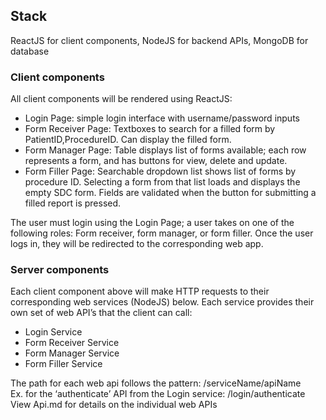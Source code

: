 ## Stack
ReactJS for client components, NodeJS for backend APIs, MongoDB for database

### Client components
All client components will be rendered using ReactJS:
- Login Page: simple login interface with username/password inputs
- Form Receiver Page: Textboxes to search for a filled form by PatientID,ProcedureID. Can display the filled form.
- Form Manager Page: Table displays list of forms available; each row represents a form, and has buttons for view, delete and update.
- Form Filler Page: Searchable dropdown list shows list of forms by procedure ID. Selecting a form from that list loads and displays the empty SDC form. Fields are validated when the button for submitting a filled report is pressed.

The user must login using the Login Page; a user takes on one of the following roles: Form receiver, form manager, or form filler. Once the user logs in, they will be redirected to the corresponding web app. 

### Server components

Each client component above will make HTTP requests to their corresponding web services (NodeJS) below. Each service provides their own set of web API’s that the client can call:
- Login Service
- Form Receiver Service
- Form Manager Service
- Form Filler Service

The path for each web api follows the pattern:  /serviceName/apiName\
Ex. for the ‘authenticate’ API from the Login service: /login/authenticate\
View Api.md for details on the individual web APIs
